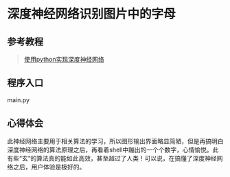 # 深度神经网络识别图片中的字母
## 参考教程
> [使用python实现深度神经网络](http://blog.csdn.net/oxuzhenyi/article/details/73026790)
## 程序入口
main.py
## 心得体会
此神经网络主要用于相关算法的学习，所以图形输出界面略显简陋，但是再搞明白深度神经网络的算法原理之后，再看着shell中蹦出的一个个数字，心情愉悦。此有些“玄”的算法真的能如此高效，甚至超过了人类！可以说，在搞懂了深度神经网络之后，用户体验是极好的。